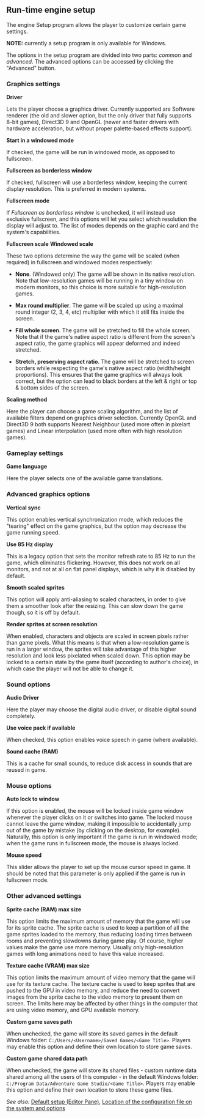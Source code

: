 ## Run-time engine setup

The engine Setup program allows the player to customize certain game
settings.

**NOTE:** currently a setup program is only available for Windows.

The options in the setup program are divided into two parts: _common_ and _advanced_.
The advanced options can be accessed by clicking the "Advanced" button.

### Graphics settings

**Driver**

Lets the player choose a graphics driver. Currently supported are Software
renderer (the old and slower option, but the only driver that fully supports 8-bit
games), Direct3D 9 and OpenGL (newer and faster drivers with hardware
acceleration, but without proper palette-based effects support).

**Start in a windowed mode**

If checked, the game will be run in windowed mode, as opposed to
fullscreen.

**Fullscreen as borderless window**

If checked, fullscreen will use a borderless window, keeping the current display resolution.
This is preferred in modern systems.

**Fullscreen mode**

If _Fullscreen as borderless window_ is unchecked, it will instead use exclusive fullscreen, and
this options will let you select which resolution the display will adjust to. The list of modes
depends on the graphic card and the system's capabilities.

**Fullscreen scale**
**Windowed scale**

These two options determine the way the game will be scaled (when required)
in fullscreen and windowed modes respectively:

- **None**. (Windowed only) The game will be shown in its native resolution. Note that
low-resolution games will be running in a tiny window on modern
monitors, so this choice is more suitable for high-resolution games.

- **Max round multiplier**. The game will be scaled up using a maximal
round integer (2, 3, 4, etc) multiplier with which it still fits inside
the screen.

- **Fill whole screen**. The game will be stretched to fill the whole
screen. Note that if the game's native aspect ratio is different from the
screen's aspect ratio, the game graphics will appear deformed and indeed stretched.

- **Stretch, preserving aspect ratio**. The game will be
stretched to screen borders while respecting the game's native aspect ratio
(width/height proportions). This ensures that the game graphics will always
look correct, but the option can lead to black borders at the left & right or
top & bottom sides of the screen.

**Scaling method**

Here the player can choose a game scaling algorithm, and the list of available filters depend on
graphics driver selection. Currently OpenGL and Direct3D 9 both supports 
Nearest Neighbour (used more often in pixelart games) and Linear interpolation (used more often with
high resolution games).

### Gameplay settings

**Game language**

Here the player selects one of the available game translations.

### Advanced graphics options

**Vertical sync**

This option enables vertical synchronization mode, which reduces the
"tearing" effect on the game graphics, but the option may decrease the game running speed.

**Use 85 Hz display**

This is a legacy option that sets the monitor refresh rate to 85 Hz to run the game,
which eliminates flickering. However, this does not work on all monitors,
and not at all on flat panel displays, which is why it is disabled by
default.

**Smooth scaled sprites**

This option will apply anti-aliasing to scaled characters, in order to
give them a smoother look after the resizing. This can slow down the game
though, so it is off by default.

**Render sprites at screen resolution**

When enabled, characters and objects are scaled in screen pixels rather
than game pixels. What this means is that when a low-resolution game is
run in a larger window, the sprites will take advantage of this higher
resolution and look less pixelated when scaled down. This option may be
locked to a certain state by the game itself (according to author's
choice), in which case the player will not be able to change it.

### Sound options

**Audio Driver**

Here the player may choose the digital audio driver, or disable digital
sound completely.

**Use voice pack if available**

When checked, this option enables voice speech in game (where
available).

**Sound cache (RAM)**

This is a cache for small sounds, to reduce disk access in sounds that are reused in game.

### Mouse options

**Auto lock to window**

If this option is enabled, the mouse will be locked inside game window
whenever the player clicks on it or switches into game. The locked mouse
cannot leave the game window, making it impossible to accidentally jump out of the
game by mistake (by clicking on the desktop, for example). Naturally, this
option is only important if the game is run in windowed mode; when the game runs in
fullscreen mode, the mouse is always locked.

**Mouse speed**

This slider allows the player to set up the mouse cursor speed in game. It
should be noted that this parameter is only applied if the game is run
in fullscreen mode.

### Other advanced settings

**Sprite cache (RAM) max size**

This option limits the maximum amount of memory that the game will use
for its sprite cache. The sprite cache is used to keep a partition of all
the game sprites loaded to the memory, thus reducing loading times
between rooms and preventing slowdowns during game play. Of course,
higher values make the game use more memory. Usually only
high-resolution games with long animations need to have this value
increased.

**Texture cache (VRAM) max size**

This option limits the maximum amount of video memory that the game will use for its texture cache.
The texture cache is used to keep sprites that are pushed to the GPU in video memory, and reduce the
need to convert images from the sprite cache to the video memory to present them on screen. The limits
here may be affected by other things in the computer that are using video memory, and GPU available
memory.

**Custom game saves path**

When unchecked, the game will store its saved games in the default Windows folder:
`C:/Users/<Username>/Saved Games/<Game Title>`.
Players may enable this option and define their own location to store
game saves.

**Custom game shared data path**

When unchecked, the game will store its shared files - custom
runtime data shared among all the users of this computer - in the default Windows folder:
`C:/Program Data/Adventure Game Studio/<Game Title>`.
Players may enable this option and define their own location to store
these game files.

*See also:* [Default setup (Editor Pane)](DefaultSetup), [Location of the configuration file on the system and options](RuntimeEngine) 
